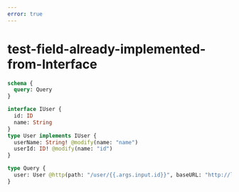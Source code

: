 ```yaml
---
error: true
---
```


# test-field-already-implemented-from-Interface

```graphql @server
schema {
  query: Query
}

interface IUser {
  id: ID
  name: String
}
type User implements IUser {
  userName: String! @modify(name: "name")
  userId: ID! @modify(name: "id")
}

type Query {
  user: User @http(path: "/user/{{.args.input.id}}", baseURL: "http://localhost:8080")
}
```
